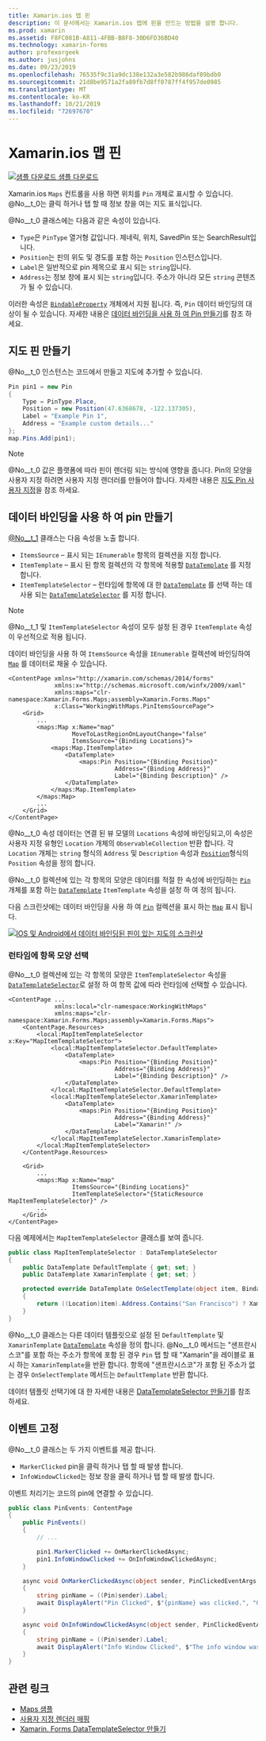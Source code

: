 ```yaml
---
title: Xamarin.ios 맵 핀
description: 이 문서에서는 Xamarin.ios 맵에 핀을 만드는 방법을 설명 합니다.
ms.prod: xamarin
ms.assetid: F8FC081B-A811-4FBB-B8F8-30D6FD36BD40
ms.technology: xamarin-forms
author: profexorgeek
ms.author: jusjohns
ms.date: 09/23/2019
ms.openlocfilehash: 76535f9c31a9dc138e132a3e582b986daf89bdb0
ms.sourcegitcommit: 21d8be9571a2fa89fb7d8ff0787ff4f957de0985
ms.translationtype: MT
ms.contentlocale: ko-KR
ms.lasthandoff: 10/21/2019
ms.locfileid: "72697670"
---
```

# <a name="xamarinforms-map-pins"></a>Xamarin.ios 맵 핀

[![샘플 다운로드](~/media/shared/download.png) 샘플 다운로드](https://docs.microsoft.com/samples/xamarin/xamarin-forms-samples/workingwithmaps)

Xamarin.ios `Maps` 컨트롤을 사용 하면 위치를 `Pin` 개체로 표시할 수 있습니다. @No__t_0는 클릭 하거나 탭 할 때 정보 창을 여는 지도 표식입니다.

@No__t_0 클래스에는 다음과 같은 속성이 있습니다.

- `Type`은 `PinType` 열거형 값입니다. 제네릭, 위치, SavedPin 또는 SearchResult입니다.
- `Position`는 핀의 위도 및 경도를 포함 하는 `Position` 인스턴스입니다.
- `Label`은 일반적으로 pin 제목으로 표시 되는 `string`입니다.
- `Address`는 정보 창에 표시 되는 `string`입니다. 주소가 아니라 모든 `string` 콘텐츠가 될 수 있습니다.

이러한 속성은 [`BindableProperty`](xref:Xamarin.Forms.BindableProperty) 개체에서 지원 됩니다. 즉, `Pin` 데이터 바인딩의 대상이 될 수 있습니다. 자세한 내용은 [데이터 바인딩을 사용 하 여 Pin 만들기](#create-pins-with-data-binding)를 참조 하세요.

## <a name="create-map-pins"></a>지도 핀 만들기

@No__t_0 인스턴스는 코드에서 만들고 지도에 추가할 수 있습니다.

```csharp
Pin pin1 = new Pin
{
    Type = PinType.Place,
    Position = new Position(47.6368678, -122.137305),
    Label = "Example Pin 1",
    Address = "Example custom details..."
};
map.Pins.Add(pin1);
```

> [!NOTE]
> @No__t_0 값은 플랫폼에 따라 핀이 렌더링 되는 방식에 영향을 줍니다. Pin의 모양을 사용자 지정 하려면 사용자 지정 렌더러를 만들어야 합니다. 자세한 내용은 [지도 Pin 사용자 지정](~/xamarin-forms/app-fundamentals/custom-renderer/map/customized-pin.md)을 참조 하세요.

## <a name="create-pins-with-data-binding"></a>데이터 바인딩을 사용 하 여 pin 만들기

[@No__t_1](xref:Xamarin.Forms.Maps.Map) 클래스는 다음 속성을 노출 합니다.

- `ItemsSource` – 표시 되는 `IEnumerable` 항목의 컬렉션을 지정 합니다.
- `ItemTemplate` – 표시 된 항목 컬렉션의 각 항목에 적용할 [`DataTemplate`](xref:Xamarin.Forms.DataTemplate) 를 지정 합니다.
- `ItemTemplateSelector` – 런타임에 항목에 대 한 [`DataTemplate`](xref:Xamarin.Forms.DataTemplate) 를 선택 하는 데 사용 되는 [`DataTemplateSelector`](xref:Xamarin.Forms.DataTemplateSelector) 를 지정 합니다.

> [!NOTE]
> @No__t_1 및 `ItemTemplateSelector` 속성이 모두 설정 된 경우 `ItemTemplate` 속성이 우선적으로 적용 됩니다.

데이터 바인딩을 사용 하 여 `ItemsSource` 속성을 `IEnumerable` 컬렉션에 바인딩하여 [`Map`](xref:Xamarin.Forms.Maps.Map) 를 데이터로 채울 수 있습니다.

```xaml
<ContentPage xmlns="http://xamarin.com/schemas/2014/forms"
             xmlns:x="http://schemas.microsoft.com/winfx/2009/xaml"
             xmlns:maps="clr-namespace:Xamarin.Forms.Maps;assembly=Xamarin.Forms.Maps"
             x:Class="WorkingWithMaps.PinItemsSourcePage">
    <Grid>
        ...
        <maps:Map x:Name="map"
                  MoveToLastRegionOnLayoutChange="false"
                  ItemsSource="{Binding Locations}">
            <maps:Map.ItemTemplate>
                <DataTemplate>
                    <maps:Pin Position="{Binding Position}"
                              Address="{Binding Address}"
                              Label="{Binding Description}" />
                </DataTemplate>
            </maps:Map.ItemTemplate>
        </maps:Map>
        ...
    </Grid>
</ContentPage>
```

@No__t_0 속성 데이터는 연결 된 뷰 모델의 `Locations` 속성에 바인딩되고,이 속성은 사용자 지정 유형인 `Location` 개체의 `ObservableCollection` 반환 합니다. 각 `Location` 개체는 `string` 형식의 `Address` 및 `Description` 속성과 [`Position`](xref:Xamarin.Forms.Maps.Position)형식의 `Position` 속성을 정의 합니다.

@No__t_0 컬렉션에 있는 각 항목의 모양은 데이터를 적절 한 속성에 바인딩하는 [`Pin`](xref:Xamarin.Forms.Maps.Pin) 개체를 포함 하는 [`DataTemplate`](xref:Xamarin.Forms.DataTemplate) `ItemTemplate` 속성을 설정 하 여 정의 됩니다.

다음 스크린샷에는 데이터 바인딩을 사용 하 여 [`Pin`](xref:Xamarin.Forms.Maps.Pin) 컬렉션을 표시 하는 [`Map`](xref:Xamarin.Forms.Maps.Map) 표시 됩니다.

[![IOS 및 Android에서 데이터 바인딩된 핀이 있는 지도의 스크린샷](map-images/pins-itemssource.png "데이터 바인딩된 pin을 사용 하는 맵")](map-images/pins-itemssource-large.png#lightbox "데이터 바인딩된 pin을 사용 하는 맵")

### <a name="choose-item-appearance-at-runtime"></a>런타임에 항목 모양 선택

@No__t_0 컬렉션에 있는 각 항목의 모양은 `ItemTemplateSelector` 속성을 [`DataTemplateSelector`](xref:Xamarin.Forms.DataTemplateSelector)로 설정 하 여 항목 값에 따라 런타임에 선택할 수 있습니다.

```xaml
<ContentPage ...
             xmlns:local="clr-namespace:WorkingWithMaps"
             xmlns:maps="clr-namespace:Xamarin.Forms.Maps;assembly=Xamarin.Forms.Maps">
    <ContentPage.Resources>
        <local:MapItemTemplateSelector x:Key="MapItemTemplateSelector">
            <local:MapItemTemplateSelector.DefaultTemplate>
                <DataTemplate>
                    <maps:Pin Position="{Binding Position}"
                              Address="{Binding Address}"
                              Label="{Binding Description}" />
                </DataTemplate>
            </local:MapItemTemplateSelector.DefaultTemplate>
            <local:MapItemTemplateSelector.XamarinTemplate>
                <DataTemplate>
                    <maps:Pin Position="{Binding Position}"
                              Address="{Binding Address}"
                              Label="Xamarin!" />
                </DataTemplate>
            </local:MapItemTemplateSelector.XamarinTemplate>    
        </local:MapItemTemplateSelector>
    </ContentPage.Resources>

    <Grid>
        ...
        <maps:Map x:Name="map"
                  ItemsSource="{Binding Locations}"
                  ItemTemplateSelector="{StaticResource MapItemTemplateSelector}" />
        ...
    </Grid>
</ContentPage>
```

다음 예제에서는 `MapItemTemplateSelector` 클래스를 보여 줍니다.

```csharp
public class MapItemTemplateSelector : DataTemplateSelector
{
    public DataTemplate DefaultTemplate { get; set; }
    public DataTemplate XamarinTemplate { get; set; }

    protected override DataTemplate OnSelectTemplate(object item, BindableObject container)
    {
        return ((Location)item).Address.Contains("San Francisco") ? XamarinTemplate : DefaultTemplate;
    }
}
```

@No__t_0 클래스는 다른 데이터 템플릿으로 설정 된 `DefaultTemplate` 및 `XamarinTemplate` [`DataTemplate`](xref:Xamarin.Forms.DataTemplate) 속성을 정의 합니다. @No__t_0 메서드는 "샌프란시스코"를 포함 하는 주소가 항목에 포함 된 경우 `Pin` 탭 할 때 "Xamarin"을 레이블로 표시 하는 `XamarinTemplate`을 반환 합니다. 항목에 "샌프란시스코"가 포함 된 주소가 없는 경우 `OnSelectTemplate` 메서드는 `DefaultTemplate` 반환 합니다.

데이터 템플릿 선택기에 대 한 자세한 내용은 [DataTemplateSelector 만들기](~/xamarin-forms/app-fundamentals/templates/data-templates/selector.md)를 참조 하세요.

## <a name="pin-events"></a>이벤트 고정

@No__t_0 클래스는 두 가지 이벤트를 제공 합니다.

- `MarkerClicked` pin을 클릭 하거나 탭 할 때 발생 합니다.
- `InfoWindowClicked`는 정보 창을 클릭 하거나 탭 할 때 발생 합니다.

이벤트 처리기는 코드의 pin에 연결할 수 있습니다.

```csharp
public class PinEvents: ContentPage
{
    public PinEvents()
    {
        // ...

        pin1.MarkerClicked += OnMarkerClickedAsync;
        pin1.InfoWindowClicked += OnInfoWindowClickedAsync;
    }

    async void OnMarkerClickedAsync(object sender, PinClickedEventArgs e)
    {
        string pinName = ((Pin)sender).Label;
        await DisplayAlert("Pin Clicked", $"{pinName} was clicked.", "Ok");
    }

    async void OnInfoWindowClickedAsync(object sender, PinClickedEventArgs e)
    {
        string pinName = ((Pin)sender).Label;
        await DisplayAlert("Info Window Clicked", $"The info window was clicked for {pinName}.", "Ok");
    }
}
```

## <a name="related-links"></a>관련 링크

- [Maps 샘플](https://docs.microsoft.com/samples/xamarin/xamarin-forms-samples/workingwithmaps)
- [사용자 지정 렌더러 매핑](~/xamarin-forms/app-fundamentals/custom-renderer/map/index.md)
- [Xamarin. Forms DataTemplateSelector 만들기](~/xamarin-forms/app-fundamentals/templates/data-templates/selector.md)
